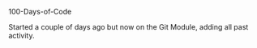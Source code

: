 100-Days-of-Code


Started a couple of days ago but now on the Git Module, adding all past activity.
